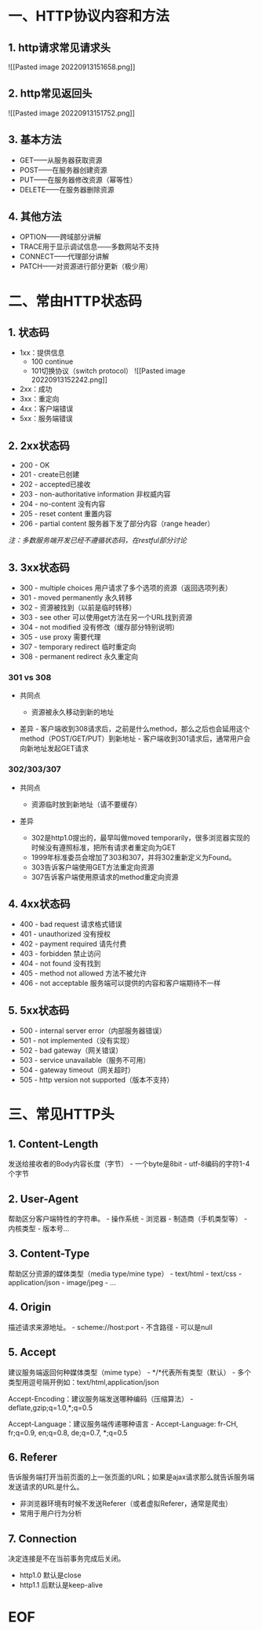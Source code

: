 # 一、HTTP协议内容和方法

## 1. http请求常见请求头
![[Pasted image 20220913151658.png]]

## 2. http常见返回头
![[Pasted image 20220913151752.png]]

## 3. 基本方法
- GET——从服务器获取资源
- POST——在服务器创建资源
- PUT——在服务器修改资源（幂等性）
- DELETE——在服务器删除资源

## 4. 其他方法
- OPTION——跨域部分讲解
- TRACE用于显示调试信息——多数网站不支持
- CONNECT——代理部分讲解
- PATCH——对资源进行部分更新（极少用）


# 二、常由HTTP状态码

## 1. 状态码

- 1xx：提供信息
	- 100 continue
	- 101切换协议（switch protocol）
	![[Pasted image 20220913152242.png]]
- 2xx：成功
- 3xx：重定向
- 4xx：客户端错误
- 5xx：服务端错误

## 2. 2xx状态码
- 200 - OK
- 201 - create已创建
- 202 - accepted已接收
- 203 - non-authoritative information 非权威内容
- 204 - no-content 没有内容
- 205 - reset content 重置内容
- 206 - partial content 服务器下发了部分内容（range header）

*注：多数服务端开发已经不遵循状态码，在restful部分讨论*

## 3. 3xx状态码
- 300 - multiple choices 用户请求了多个选项的资源（返回选项列表）
- 301 - moved permanently 永久转移
- 302 - 资源被找到（以前是临时转移）
- 303 - see other 可以使用get方法在另一个URL找到资源
- 304 - not modified 没有修改（缓存部分特别说明）
- 305 - use proxy 需要代理
- 307 - temporary redirect 临时重定向
- 308 - permanent redirect 永久重定向

### 301 vs 308

- 共同点
	- 资源被永久移动到新的地址

- 差异
		- 客户端收到308请求后，之前是什么method，那么之后也会延用这个method（POST/GET/PUT）到新地址
		- 客户端收到301请求后，通常用户会向新地址发起GET请求

### 302/303/307

- 共同点
	- 资源临时放到新地址（请不要缓存）

- 差异
	- 302是http1.0提出的，最早叫做moved temporarily，很多浏览器实现的时候没有遵照标准，把所有请求者重定向为GET
	- 1999年标准委员会增加了303和307，并将302重新定义为Found。
	- 303告诉客户端使用GET方法重定向资源
	- 307告诉客户端使用原请求的method重定向资源

## 4. 4xx状态码

- 400 - bad request 请求格式错误
- 401 - unauthorized 没有授权
- 402 - payment required 请先付费
- 403 - forbidden 禁止访问
- 404 - not found 没有找到
- 405 - method not allowed 方法不被允许
- 406 - not acceptable 服务端可以提供的内容和客户端期待不一样

## 5. 5xx状态码

- 500 - internal server error（内部服务器错误）
- 501 - not implemented（没有实现）
- 502 - bad gateway（网关错误）
- 503 - service unavailable（服务不可用）
- 504 - gateway timeout（网关超时）
- 505 - http version not supported（版本不支持）


# 三、常见HTTP头

## 1. Content-Length

发送给接收者的Body内容长度（字节）
	-  一个byte是8bit
	- utf-8编码的字符1-4个字节

## 2. User-Agent

帮助区分客户端特性的字符串。
	- 操作系统
	- 浏览器
	- 制造商（手机类型等）
	- 内核类型
	- 版本号...

## 3. Content-Type

帮助区分资源的媒体类型（media type/mine type）
	- text/html
	- text/css
	- application/json
	- image/jpeg
	- ...

## 4. Origin

描述请求来源地址。
	- scheme://host:port
	- 不含路径
	- 可以是null

## 5. Accept

建议服务端返回何种媒体类型（mime type）
	- \*/\*代表所有类型（默认）
	- 多个类型用逗号隔开例如：text/html,application/json

Accept-Encoding：建议服务端发送哪种编码（压缩算法）
	- deflate,gzip;q=1.0,\*;q=0.5

Accept-Language：建议服务端传递哪种语言
	- Accept-Language: fr-CH, fr;q=0.9, en;q=0.8, de;q=0.7, \*;q=0.5

## 6. Referer

告诉服务端打开当前页面的上一张页面的URL；如果是ajax请求那么就告诉服务端发送请求的URL是什么。

- 非浏览器环境有时候不发送Referer（或者虚拟Referer，通常是爬虫）
- 常用于用户行为分析

## 7. Connection

决定连接是不在当前事务完成后关闭。

- http1.0 默认是close
- http1.1 后默认是keep-alive



# EOF

